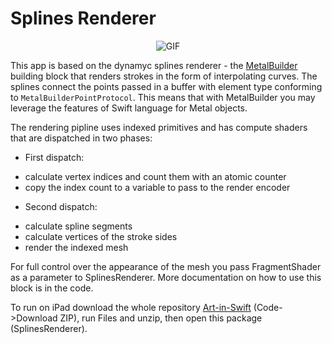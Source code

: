 # Splines Renderer

<p align="center">
   <img src="../GIFs/SplinesRenderer.gif" alt="GIF"/>
</p>    

This app is based on the dynamyc splines renderer - the [MetalBuilder](https://github.com/gadirom/MetalBuilder) building block that renders strokes in the form of interpolating curves.
The splines connect the points passed in a buffer with element type conforming to `MetalBuilderPointProtocol`.
This means that with MetalBuilder you may leverage the features of Swift language for Metal objects.

The rendering pipline uses indexed primitives and has compute shaders that are dispatched in two phases:

* First dispatch:
- calculate vertex indices and count them with an atomic counter
- copy the index count to a variable to pass to the render encoder

* Second dispatch:
- calculate spline segments
- calculate vertices of the stroke sides
- render the indexed mesh

For full control over the appearance of the mesh you pass FragmentShader as a parameter to SplinesRenderer.
More documentation on how to use this block is in the code.

To run on iPad download the whole repository [Art-in-Swift](https://github.com/gadirom/Art-in-Swift) (Code->Download ZIP), run Files and unzip, then open this package (SplinesRenderer).

